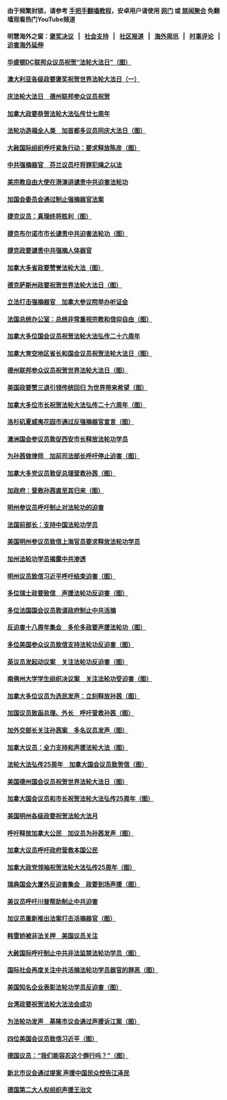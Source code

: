 #### 由于频繁封锁，请参考 [手把手翻墙教程](https://github.com/gfw-breaker/guides/wiki)，安卓用户请使用 [网门](https://github.com/gfw-breaker/bn-android/blob/master/ogate.md?t=05241138) 或 [禁闻聚合](https://github.com/gfw-breaker/bn-android) 免翻墙观看热门YouTube频道 

#### 明慧海外之窗：[褒奖决议](282.md?t=05241138) &nbsp;&nbsp;|&nbsp;&nbsp; [社会支持](140.md?t=05241138) &nbsp;&nbsp;|&nbsp;&nbsp; [社区报道](91.md?t=05241138) &nbsp;&nbsp;|&nbsp;&nbsp; [海外简讯](245.md?t=05241138) &nbsp;&nbsp;|&nbsp;&nbsp; [时事评论](251.md?t=05241138) &nbsp;&nbsp;|&nbsp;&nbsp; [迫害海外延伸](236.md?t=05241138) 

#### [华盛顿DC联邦众议员祝贺“法轮大法日”（图）](../pages/140/387526.md?t=05241138) 

#### [澳大利亚各级政要褒奖祝贺世界法轮大法日（一）](../pages/140/387373.md?t=05241138) 

#### [庆法轮大法日　德州联邦参众议员祝贺](../pages/140/387359.md?t=05241138) 

#### [加拿大政要恭贺法轮大法弘传廿七周年](../pages/140/387296.md?t=05241138) 

#### [法轮功造福全人类　加首都多议员同庆大法日（图）](../pages/140/386620.md?t=05241138) 

#### [大赦国际组织呼吁紧急行动：要求释放陈彦（图）](../pages/140/385842.md?t=05241138) 

#### [中共强摘器官　芬兰议员吁将罪犯绳之以法](../pages/140/384647.md?t=05241138) 

#### [美宗教自由大使在港演讲谴责中共迫害法轮功](../pages/140/383666.md?t=05241138) 

#### [加国会委员会通过制止强摘器官法案](../pages/140/383384.md?t=05241138) 

#### [捷克议员：真理终将胜利（图）](../pages/140/375164.md?t=05241138) 

#### [捷克布尔诺市市长谴责中共迫害法轮功（图）](../pages/140/372488.md?t=05241138) 

#### [捷克政要谴责中共强摘人体器官](../pages/140/372064.md?t=05241138) 

#### [加拿大多省政要赞誉法轮大法（图）](../pages/140/368182.md?t=05241138) 

#### [德克萨斯州政要祝贺世界法轮大法日（图）](../pages/140/368168.md?t=05241138) 

#### [立法打击强摘器官　加拿大参议院举办听证会](../pages/140/368073.md?t=05241138) 

#### [法国总统办公室：总统非常重视宗教和信仰自由（图）](../pages/140/366732.md?t=05241138) 

#### [加拿大多位国会议员祝贺法轮大法弘传二十六周年](../pages/140/366197.md?t=05241138) 

#### [加拿大育空地区省长和国会议员祝贺法轮大法日（图）](../pages/140/366153.md?t=05241138) 

#### [德州联邦参众议员祝贺世界法轮大法日（图）](../pages/140/366155.md?t=05241138) 

#### [美国政要赞三退引领传统回归  为世界带来希望（图）](../pages/140/366061.md?t=05241138) 

#### [加拿大多位市长祝贺法轮大法弘传二十六周年（图）](../pages/140/365662.md?t=05241138) 

#### [洛杉矶夏威夷花园市通过反强摘器官宣言（图）](../pages/140/363015.md?t=05241138) 

#### [澳洲国会参议员敦促西安市长释放法轮功学员](../pages/140/359317.md?t=05241138) 

#### [为孙茜做律师　加前司法部长呼吁停止迫害（图）](../pages/140/357409.md?t=05241138) 

#### [加拿大多党议员敦促总理营救孙茜（图）](../pages/140/356609.md?t=05241138) 

#### [加政府：营救孙茜直至其归来（图）](../pages/140/356085.md?t=05241138) 

#### [明州参议员呼吁制止对法轮功的迫害](../pages/140/355782.md?t=05241138) 

#### [法国前部长：支持中国法轮功学员](../pages/140/355533.md?t=05241138) 

#### [美国明州参议员致信上海官员要求释放法轮功学员](../pages/140/353946.md?t=05241138) 

#### [加州法轮功学员揭露中共渗透](../pages/140/353810.md?t=05241138) 

#### [明州议员致信习近平呼吁结束迫害（图）](../pages/140/352022.md?t=05241138) 

#### [多位瑞士政要致信　声援法轮功反迫害（图）](../pages/140/351582.md?t=05241138) 

#### [多位法国国会议员敦请政府制止中共活摘](../pages/140/351586.md?t=05241138) 

#### [反迫害十八周年集会　多伦多政要声援法轮功（图）](../pages/140/351530.md?t=05241138) 

#### [多位美国参众议员致信支持法轮功反迫害（图）](../pages/140/351535.md?t=05241138) 

#### [英议员发起动议案　关注法轮功反迫害（图）](../pages/140/351176.md?t=05241138) 

#### [南佛州大学学生组织决议案　关注法轮功受迫害（图）](../pages/140/350856.md?t=05241138) 

#### [加拿大多位议员为选民发声：立刻释放孙茜（图）](../pages/140/350197.md?t=05241138) 

#### [加国议员致函总理、外长　呼吁营救孙茜（图）](../pages/140/349940.md?t=05241138) 

#### [加外交部长关注孙茜案　多名议员发声（图）](../pages/140/348619.md?t=05241138) 

#### [加拿大议员：全力支持和声援法轮大法（图）](../pages/140/348617.md?t=05241138) 

#### [法轮大法弘传25周年　加拿大国会议员致贺信（图）](../pages/140/348526.md?t=05241138) 

#### [美国德州国会议员祝贺世界法轮大法日（图）](../pages/140/348211.md?t=05241138) 

#### [加拿大国会议员和市长祝贺法轮大法弘传25周年（图）](../pages/140/347896.md?t=05241138) 

#### [美国明州各级政要祝贺法轮大法月](../pages/140/347662.md?t=05241138) 

#### [呼吁释放加拿大公民　加议员为孙茜发声（图）](../pages/140/347645.md?t=05241138) 

#### [加拿大议员呼吁政府营救本国公民](../pages/140/346803.md?t=05241138) 

#### [加拿大政党领袖祝贺法轮大法弘传25周年（图）](../pages/140/346798.md?t=05241138) 

#### [瑞典国会大厦外反迫害集会　政要到场声援（图）](../pages/140/346802.md?t=05241138) 

#### [美议员呼吁川普帮助制止中共迫害](../pages/140/345583.md?t=05241138) 

#### [加议员重新推出法案打击活摘器官（图）](../pages/140/345324.md?t=05241138) 

#### [韩雪娇被非法关押　美国议员关注](../pages/140/344391.md?t=05241138) 

#### [大赦国际呼吁制止中共非法监禁法轮功学员（图）](../pages/140/343541.md?t=05241138) 

#### [国际社会再度关注中共活摘法轮功学员器官的罪恶（图）](../pages/140/343083.md?t=05241138) 

#### [美国知名企业表彰法轮功学员反迫害（图）](../pages/140/339658.md?t=05241138) 

#### [台湾政要祝贺法轮大法法会成功](../pages/140/338527.md?t=05241138) 

#### [为法轮功发声　基隆市议会通过声援诉江案（图）](../pages/140/338465.md?t=05241138) 

#### [四位美国会议员致信习近平（图）](../pages/140/337263.md?t=05241138) 

#### [德国议员：“我们能容忍这个罪行吗？”（图）](../pages/140/337008.md?t=05241138) 

#### [新北市议会通过提案 声援中国民众控告江泽民](../pages/140/336623.md?t=05241138) 

#### [德国第二大人权组织声援王治文](../pages/140/333590.md?t=05241138) 

